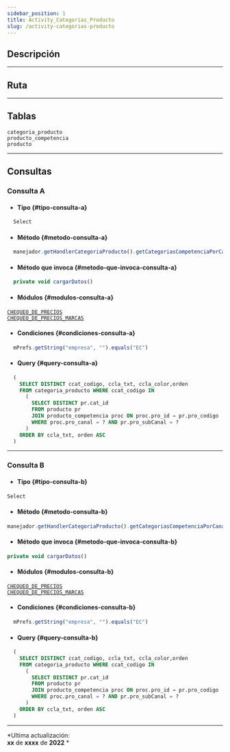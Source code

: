 ```yaml
---
sidebar_position: 1
title: Activity_Categorias_Producto
slug: /activity-categorias-producto
---
```


## Descripción

***

## Ruta

***

## Tablas

```categoria_producto```  
```producto_competencia```  
```producto```  

***

## Consultas


### Consulta A

- #### Tipo {#tipo-consulta-a}
```js 
  Select
```

- #### Método {#metodo-consulta-a}
```js 
  manejador.getHandlerCategoriaProducto().getCategoriasCompetenciaPorCanal(objetoCanal.getId(), objetoCliente.getCli_subCanal())
```

- #### Método que invoca {#metodo-que-invoca-consulta-a}
```js
  private void cargarDatos()
```

- #### Módulos {#modulos-consulta-a}
[```CHEQUEO_DE_PRECIOS```](../modulos/modulo-44.md)  
[```CHEQUEO_DE_PRECIOS_MARCAS```](../modulos/modulo-44.md)

- #### Condiciones {#condiciones-consulta-a}
```js
  mPrefs.getString("empresa", "").equals("EC")
```

- #### Query {#query-consulta-a}
```sql
  (
    SELECT DISTINCT ccat_codigo, ccla_txt, ccla_color,orden
    FROM categoria_producto WHERE ccat_codigo IN
      (
        SELECT DISTINCT pr.cat_id
        FROM producto pr
        JOIN producto_competencia proc ON proc.pro_id = pr.pro_codigo
        WHERE proc.pro_canal = ? AND pr.pro_subCanal = ?
      )
    ORDER BY ccla_txt, orden ASC
  )
```

***

### Consulta B

- #### Tipo {#tipo-consulta-b}
```js 
Select
```

- #### Método {#metodo-consulta-b}
```js 
manejador.getHandlerCategoriaProducto().getCategoriasCompetenciaPorCanal(objetoCliente.getCli_canal(), objetoCliente.getCli_subCanal())
```

- #### Método que invoca {#metodo-que-invoca-consulta-b}
```js
private void cargarDatos()
```

- #### Módulos {#modulos-consulta-b}
[```CHEQUEO_DE_PRECIOS```](../modulos/modulo-44.md)  
[```CHEQUEO_DE_PRECIOS_MARCAS```](../modulos/modulo-44.md)

- #### Condiciones {#condiciones-consulta-b}
```js
  mPrefs.getString("empresa", "").equals("EC")
```

- #### Query {#query-consulta-b}
```sql
  (
    SELECT DISTINCT ccat_codigo, ccla_txt, ccla_color,orden
    FROM categoria_producto WHERE ccat_codigo IN
      (
        SELECT DISTINCT pr.cat_id
        FROM producto pr
        JOIN producto_competencia proc ON proc.pro_id = pr.pro_codigo
        WHERE proc.pro_canal = ? AND pr.pro_subCanal = ?
      )
    ORDER BY ccla_txt, orden ASC
  )
```

***
*Ultima actualización:   
**xx** de **xxxx** de **2022** *